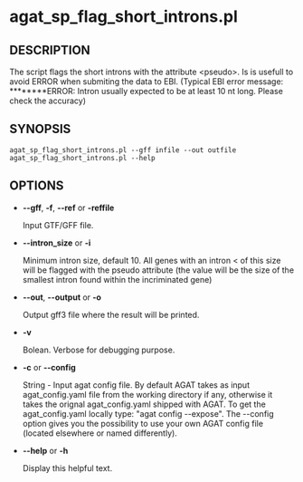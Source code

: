 # agat\_sp\_flag\_short\_introns.pl

## DESCRIPTION

The script flags the short introns with the attribute &lt;pseudo>.
Is is usefull to avoid ERROR when submiting the data to EBI.
(Typical EBI error message: \*\*\*\*\*\*\*\*ERROR: Intron usually expected to be at least 10 nt long. Please check the accuracy)

## SYNOPSIS

```
agat_sp_flag_short_introns.pl --gff infile --out outfile
agat_sp_flag_short_introns.pl --help
```

## OPTIONS

- **--gff**, **-f**, **--ref** or **-reffile**

    Input GTF/GFF file.

- **--intron\_size** or **-i**

    Minimum intron size, default 10. All genes with an intron < of this size will be
    flagged with the pseudo attribute (the value will be the size of the smallest
    intron found within the incriminated gene)

- **--out**, **--output** or **-o**

    Output gff3 file where the result will be printed.

- **-v**

    Bolean. Verbose for debugging purpose.

- **-c** or **--config**

    String - Input agat config file. By default AGAT takes as input agat_config.yaml file from the working directory if any,
    otherwise it takes the orignal agat_config.yaml shipped with AGAT. To get the agat_config.yaml locally type: "agat config --expose".
    The --config option gives you the possibility to use your own AGAT config file (located elsewhere or named differently).

- **--help** or **-h**

    Display this helpful text.

